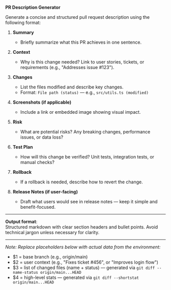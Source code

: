 <!-- $1=base branch (e.g., origin/main), $2=user context (e.g., ticket ID or brief note), $3=list of changed files with status, $4=high-level diff stats (added/modified/deleted) -->
**PR Description Generator**

Generate a concise and structured pull request description using the following format:

1. **Summary**
   - Briefly summarize what this PR achieves in one sentence.

2. **Context**
   - Why is this change needed? Link to user stories, tickets, or requirements (e.g., "Addresses issue #123").

3. **Changes**
   - List the files modified and describe key changes.
   - Format: `File path (status)` — e.g., `src/utils.ts (modified)`

4. **Screenshots (if applicable)**
   - Include a link or embedded image showing visual impact.

5. **Risk**
   - What are potential risks? Any breaking changes, performance issues, or data loss?

6. **Test Plan**
   - How will this change be verified? Unit tests, integration tests, or manual checks?

7. **Rollback**
   - If a rollback is needed, describe how to revert the change.

8. **Release Notes (if user-facing)**
   - Draft what users would see in release notes — keep it simple and benefit-focused.

---

**Output format**:  
Structured markdown with clear section headers and bullet points. Avoid technical jargon unless necessary for clarity.

---

*Note: Replace placeholders below with actual data from the environment:*  
- $1 = base branch (e.g., origin/main)  
- $2 = user context (e.g., "Fixes ticket #456", or "Improves login flow")  
- $3 = list of changed files (name + status) — generated via `git diff --name-status origin/main...HEAD`  
- $4 = high-level stats — generated via `git diff --shortstat origin/main...HEAD`
